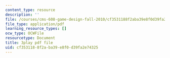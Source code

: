 ```yaml
---
content_type: resource
description: ''
file: /courses/cms-608-game-design-fall-2010/cf3531188f2aba39e8f0d39fa2e74325_68565.pdf
file_type: application/pdf
learning_resource_types: []
ocw_type: OCWFile
resourcetype: Document
title: 3play pdf file
uid: cf353118-8f2a-ba39-e8f0-d39fa2e74325
---
```

